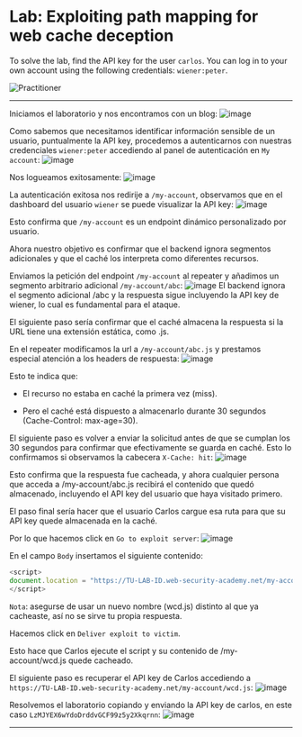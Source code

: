 # Lab: Exploiting path mapping for web cache deception

To solve the lab, find the API key for the user `carlos`. You can log in to your own account using the following credentials: `wiener:peter`.

![Practitioner](https://img.shields.io/badge/level-Apprentice-green) 

---

Iniciamos el laboratorio y nos encontramos con un blog:
![image](https://github.com/user-attachments/assets/7fdfb7ad-937e-492f-b438-1d1ada58f790)


Como sabemos que necesitamos identificar información sensible de un usuario, puntualmente la API key, procedemos a autenticarnos con nuestras credenciales `wiener:peter` accediendo al panel de autenticación en `My account`:
![image](https://github.com/user-attachments/assets/53bbc85d-49fc-4bc2-b054-7bcf82ff3481)

Nos logueamos exitosamente:
![image](https://github.com/user-attachments/assets/12686dfd-282d-4415-9f26-df2b3de5d331)


La autenticación exitosa nos redirije a `/my-account`, observamos que en el dashboard del usuario `wiener` se puede visualizar la API key:
![image](https://github.com/user-attachments/assets/e5c70a68-0ea7-4490-962f-457c049af451)

 Esto confirma que `/my-account` es un endpoint dinámico personalizado por usuario.

 Ahora nuestro objetivo es confirmar que el backend ignora segmentos adicionales y que el caché los interpreta como diferentes recursos.

 Enviamos la petición del endpoint `/my-account` al repeater y añadimos un segmento arbitrario adicional `/my-account/abc`:
![image](https://github.com/user-attachments/assets/4c53935d-107a-488e-92a3-ad9170d86fb9)
El backend ignora el segmento adicional /abc y la respuesta sigue incluyendo la API key de wiener, lo cual es fundamental para el ataque.

El siguiente paso sería confirmar que el caché almacena la respuesta si la URL tiene una extensión estática, como .js.

En el repeater modificamos la url a `/my-account/abc.js` y prestamos especial atención a los headers de respuesta:
![image](https://github.com/user-attachments/assets/9e6a6133-381b-4d56-8011-6ea0cdbd44e7)

Esto te indica que:

- El recurso no estaba en caché la primera vez (miss).

- Pero el caché está dispuesto a almacenarlo durante 30 segundos (Cache-Control: max-age=30).

El siguiente paso es volver a enviar la solicitud antes de que se cumplan los 30 segundos para confirmar que efectivamente se guarda en caché. Esto lo confirmamos si observamos la cabecera `X-Cache: hit`:
![image](https://github.com/user-attachments/assets/b8d22c9d-fea2-42be-b558-37a7b0c1bd13)

Esto confirma que la respuesta fue cacheada, y ahora cualquier persona que acceda a /my-account/abc.js recibirá el contenido que quedó almacenado, incluyendo el API key del usuario que haya visitado primero.


El paso final sería hacer que el usuario Carlos cargue esa ruta para que su API key quede almacenada en la caché.


Por lo que hacemos click en `Go to exploit server`:
![image](https://github.com/user-attachments/assets/0c508301-e8fd-420d-bf36-4bc9853058af)

En el campo `Body` insertamos el siguiente contenido:
```javascript
<script>
document.location = "https://TU-LAB-ID.web-security-academy.net/my-account/wcd.js";
</script>
```
`Nota`: asegurse de usar un nuevo nombre (wcd.js) distinto al que ya cacheaste, así no se sirve tu propia respuesta.

Hacemos click en `Deliver exploit to victim`.

Esto hace que Carlos ejecute el script y su contenido de /my-account/wcd.js quede cacheado.

El siguiente paso es recuperar el API key de Carlos accediendo a `https://TU-LAB-ID.web-security-academy.net/my-account/wcd.js`:
![image](https://github.com/user-attachments/assets/4a49ae46-2ac2-4160-9fff-2e9c639d9274)

Resolvemos el laboratorio copiando y enviando la API key de carlos, en este caso `LzMJYEX6wYdoDrddvGCF99z5y2Xkqrnn`:
![image](https://github.com/user-attachments/assets/36e08e73-695d-4a13-ba67-a2e69351b4a6)

---








